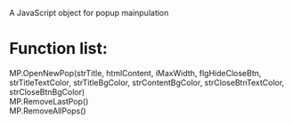 A JavaScript object for popup mainpulation

Function list:
=============

MP.OpenNewPop(strTitle, htmlContent, iMaxWidth, flgHideCloseBtn, strTitleTextColor, strTitleBgColor, strContentBgColor, strCloseBtnTextColor, strCloseBtnBgColor)<br>
MP.RemoveLastPop()<br>
MP.RemoveAllPops()<br>
